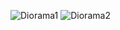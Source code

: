 ![Diorama1](https://github.com/Erick-Esqueda/Simulacion_por_computadora_Erick_Esqueda/assets/144544148/11a663fb-d50e-4b02-a8db-5d993fc25db9)
![Diorama2](https://github.com/Erick-Esqueda/Simulacion_por_computadora_Erick_Esqueda/assets/144544148/b080f921-d96f-45fb-a1c2-ba70da1c46c8)
